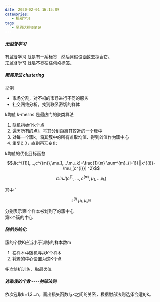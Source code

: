 ```yaml
---
date: 2020-02-01 16:15:09
categories:
   - 机器学习
tags:
   - 吴恩达视频笔记
---
```

##### 无监督学习
有监督学习 就是有一系标签，然后用假设函数去拟合它。<br/>
无监督学习 就是不存在任何的标签。

##### 聚类算法  clustering 
举例
- 市场分割，对不桐的市场进行不同的服务
- 社交网络分析，找到联系密切的群体


k均值 k-means 
是最热门的聚类算法

1. 随机初始化k个点
2. 遍历所有的点i，将其分到距离其较近的一个簇中
3. 对每一个簇k，将其簇中的所有点取均值，得到的值作为簇中心
4. 重复2.3，直到再无变化

k均值的优化目标函数

```math
J(c^{(1)},...,c^{(m)},\mu_1,...\mu_k)=\frac{1}{m} \sum^{m}_{i=1}{||x^{(i)}-\mu_{c^{i}}||^2}
```
```math
minJ(c^{(1)},...,c^{(m)},\mu_1,...\mu_k)
```
其中：
```math
c^{(i)}  \;  \mu_k \;  \mu_{c^{(i)}}
```
分别表示第i个样本被划到了的簇中心<br/>
第k个簇的中心<br/>

##### 随机初始化
簇的个数K应当小于训练的样本数m

1. 在样本中随机寻找K个样本
2. 将簇的中心设置为这K个点

多次随机训练，取最优值

##### 选取簇的个数 ----肘部法则
依次选取k=1,2...n，画出损失函数与k之间的关系，根据肘部法则选择合适的k。
